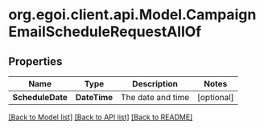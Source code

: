 
# org.egoi.client.api.Model.CampaignEmailScheduleRequestAllOf

## Properties

Name | Type | Description | Notes
------------ | ------------- | ------------- | -------------
**ScheduleDate** | **DateTime** | The date and time | [optional] 

[[Back to Model list]](../README.md#documentation-for-models)
[[Back to API list]](../README.md#documentation-for-api-endpoints)
[[Back to README]](../README.md)


